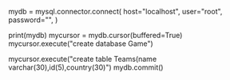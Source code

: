 mydb = mysql.connector.connect(
  host="localhost",
  user="root",
  password="", 
)

print(mydb)
mycursor = mydb.cursor(buffered=True)
mycursor.execute("create database Game")

mycursor.execute("create table Teams(name varchar(30),id(5),country(30)")
mydb.commit()
